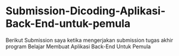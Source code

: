 # Submission-Dicoding-Aplikasi-Back-End-untuk-pemula
Berikut Submission saya ketika mengerjakan submission tugas akhir program Belajar Membuat Aplikasi Back-End Untuk Pemula
